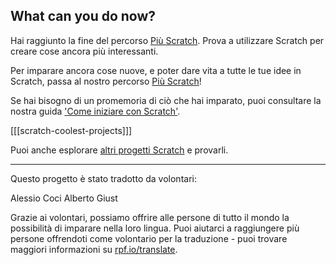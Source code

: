 ## What can you do now?

Hai raggiunto la fine del percorso [Più Scratch](https://projects.raspberrypi.org/it-IT/pathways/more-scratch). Prova a utilizzare Scratch per creare cose ancora più interessanti.

Per imparare ancora cose nuove, e poter dare vita a tutte le tue idee in Scratch, passa al nostro percorso [Più Scratch](https://projects.raspberrypi.org/it-IT/pathways/further-scratch)!

Se hai bisogno di un promemoria di ciò che hai imparato, puoi consultare la nostra guida ['Come iniziare con Scratch'](https://projects.raspberrypi.org/it-IT/projects/getting-started-scratch).

[[[scratch-coolest-projects]]]

Puoi anche esplorare [altri progetti Scratch](https://projects.raspberrypi.org/it-IT/projects?software%5B%5D=scratch&curriculum%5B%5D=%201) e provarli.

***

Questo progetto è stato tradotto da volontari:

Alessio Coci
Alberto Giust

Grazie ai volontari, possiamo offrire alle persone di tutto il mondo la possibilità di imparare nella loro lingua. Puoi aiutarci a raggiungere più persone offrendoti come volontario per la traduzione - puoi trovare maggiori informazioni su [rpf.io/translate](https://rpf.io/translate).

